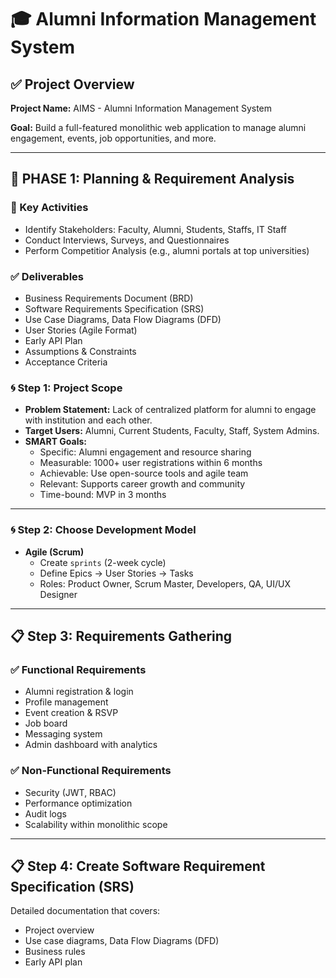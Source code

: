 # 🎓 Alumni Information Management System

## ✅ Project Overview

**Project Name:** AIMS - Alumni Information Management System

**Goal:** Build a full-featured monolithic web application to manage alumni engagement, events, job opportunities, and more.

---

## 🔁 PHASE 1: Planning & Requirement Analysis

### 🎯 Key Activities

- Identify Stakeholders: Faculty, Alumni, Students, Staffs, IT Staff
- Conduct Interviews, Surveys, and Questionnaires
- Perform Competitior Analysis (e.g., alumni portals at top universities)

### ✅ Deliverables

- Business Requirements Document (BRD)
- Software Requirements Specification (SRS)
- Use Case Diagrams, Data Flow Diagrams (DFD)
- User Stories (Agile Format)
- Early API Plan
- Assumptions & Constraints
- Acceptance Criteria

### 🌀 Step 1: Project Scope

- **Problem Statement:** Lack of centralized platform for alumni to engage with institution and each other.
- **Target Users:** Alumni, Current Students, Faculty, Staff, System Admins.
- **SMART Goals:**
  - Specific: Alumni engagement and resource sharing
  - Measurable: 1000+ user registrations within 6 months
  - Achievable: Use open-source tools and agile team
  - Relevant: Supports career growth and community
  - Time-bound: MVP in 3 months

---

### 🌀 Step 2: Choose Development Model

- **Agile (Scrum)**
  - Create `sprints` (2-week cycle)
  - Define Epics → User Stories → Tasks
  - Roles: Product Owner, Scrum Master, Developers, QA, UI/UX Designer

---

## 📋 Step 3: Requirements Gathering

### ✅ Functional Requirements

- Alumni registration & login
- Profile management
- Event creation & RSVP
- Job board
- Messaging system
- Admin dashboard with analytics

### ✅ Non-Functional Requirements

- Security (JWT, RBAC)
- Performance optimization
- Audit logs
- Scalability within monolithic scope

---

## 📋 Step 4: Create Software Requirement Specification (SRS)

Detailed documentation that covers:

- Project overview
- Use case diagrams, Data Flow Diagrams (DFD)
- Business rules
- Early API plan
